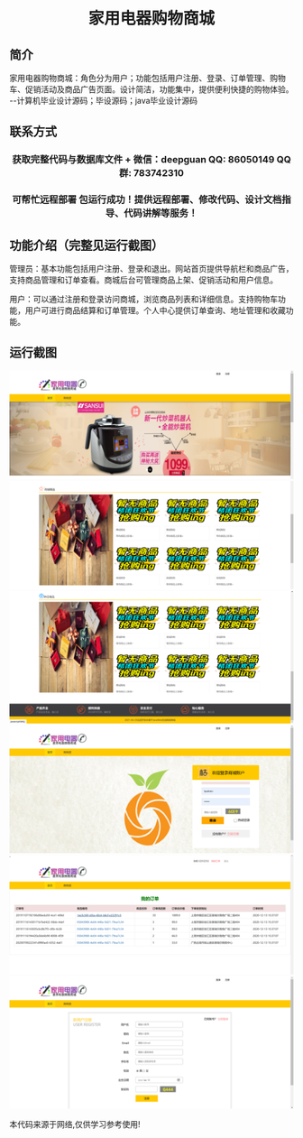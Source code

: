 <p><h1 align="center">家用电器购物商城</h1></p>

## 简介
家用电器购物商城：角色分为用户；功能包括用户注册、登录、订单管理、购物车、促销活动及商品广告页面。设计简洁，功能集中，提供便利快捷的购物体验。    --计算机毕业设计源码；毕设源码；java毕业设计源码


## 联系方式
<p><h3 align="center">获取完整代码与数据库文件 + 微信：deepguan QQ: 86050149 QQ群: 783742310</h3></p>
<p><h3 align="center">可帮忙远程部署 包运行成功！提供远程部署、修改代码、设计文档指导、代码讲解等服务！</h3></p>

## 功能介绍（完整见运行截图）
管理员：基本功能包括用户注册、登录和退出。网站首页提供导航栏和商品广告，支持商品管理和订单查看。商城后台可管理商品上架、促销活动和用户信息。

用户：可以通过注册和登录访问商城，浏览商品列表和详细信息。支持购物车功能，用户可进行商品结算和订单管理。个人中心提供订单查询、地址管理和收藏功能。


## 运行截图
![](imgs/588112-20220221160207713-1054977619.png)
![](imgs/588112-20220221160220370-22977924.png)
![](imgs/588112-20220221160230918-2026862110.png)
![](imgs/588112-20220221160243296-304749519.png)
![](imgs/588112-20220221160252949-1339745024.png)
![](imgs/588112-20220221160301227-1476680136.png)

<p>本代码来源于网络,仅供学习参考使用!</p>
